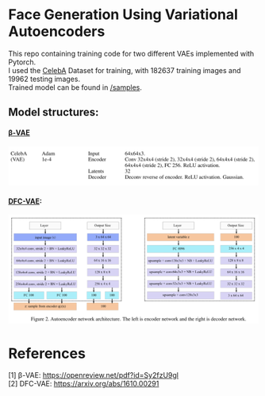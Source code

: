 # Face Generation Using Variational Autoencoders
This repo containing training code for two different VAEs implemented with Pytorch. <br />
I used the [CelebA](http://mmlab.ie.cuhk.edu.hk/projects/CelebA.html) Dataset for training, with 182637 training images and 19962 testing images. <br />
Trained model can be found in [/samples](/samples).

## Model structures:

#### [β-VAE](https://openreview.net/pdf?id=Sy2fzU9gl)
![beta-vae](arts/beta-vae.png)

#### [DFC-VAE](https://arxiv.org/abs/1610.00291):
![dfc-vae](arts/dfc-vae.png)


# References
[1] β-VAE: https://openreview.net/pdf?id=Sy2fzU9gl <br />
[2] DFC-VAE: https://arxiv.org/abs/1610.00291
